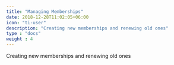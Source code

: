 ```yaml
---
title: "Managing Memberships"
date: 2018-12-28T11:02:05+06:00
icon: "ti-user"
description: "Creating new memberships and renewing old ones"
type : "docs"
weight : 4
---
```


Creating new memberships and renewing old ones
